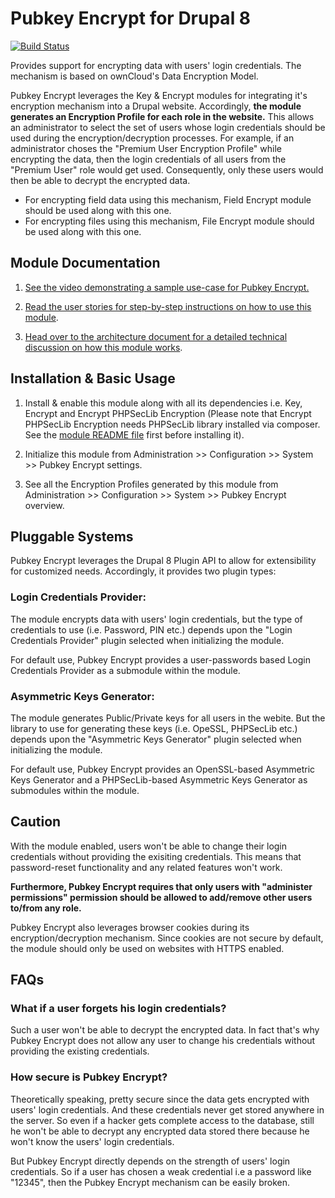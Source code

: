 # Pubkey Encrypt for Drupal 8

[![Build Status](https://travis-ci.org/d8-contrib-modules/pubkey_encrypt.svg?branch=8.x)](https://travis-ci.org/d8-contrib-modules/pubkey_encrypt)

Provides support for encrypting data with users' login credentials. The mechanism is based on ownCloud's Data Encryption Model.

Pubkey Encrypt leverages the Key & Encrypt modules for integrating it's encryption mechanism into a Drupal website. Accordingly, **the module generates an Encryption Profile for each role in the website.** This allows an administrator to select the set of users whose login credentials should be used during the encryption/decryption processes. For example, if an administrator choses the "Premium User Encryption Profile" while encrypting the data, then the login credentials of all users from the "Premium User" role would get used. Consequently, only these users would then be able to decrypt the encrypted data.

* For encrypting field data using this mechanism, Field Encrypt module should be used along with this one.
* For encrypting files using this mechanism, File Encrypt module should be used along with this one.

## Module Documentation
1) [See the video demonstrating a sample use-case for Pubkey Encrypt.](https://vimeo.com/174876122)

2) [Read the user stories for step-by-step instructions on how to use this module](documentation/UserStories.pdf).

3) [Head over to the architecture document for a detailed technical discussion on how this module works](documentation/ArchitectureDoc.pdf).

## Installation & Basic Usage
1) Install & enable this module along with all its dependencies i.e. Key, Encrypt and Encrypt PHPSecLib Encryption (Please note that Encrypt PHPSecLib Encryption needs PHPSecLib library installed via composer. See the [module README file](http://cgit.drupalcode.org/encrypt_seclib/tree/README.md) first before installing it).

2) Initialize this module from Administration >> Configuration >> System >> Pubkey Encrypt settings.

3) See all the Encryption Profiles generated by this module from Administration >> Configuration >> System >> Pubkey Encrypt overview.

## Pluggable Systems
Pubkey Encrypt leverages the Drupal 8 Plugin API to allow for extensibility for customized needs. Accordingly, it provides two plugin types:

### Login Credentials Provider:
The module encrypts data with users' login credentials, but the type of credentials to use (i.e. Password, PIN etc.) depends upon the "Login Credentials Provider" plugin selected when initializing the module.

For default use, Pubkey Encrypt provides a user-passwords based Login Credentials Provider as a submodule within the module.

### Asymmetric Keys Generator:
The module generates Public/Private keys for all users in the webite. But the library to use for generating these keys (i.e. OpeSSL, PHPSecLib etc.) depends upon the "Asymmetric Keys Generator" plugin selected when initializing the module.

For default use, Pubkey Encrypt provides an OpenSSL-based Asymmetric Keys Generator and a PHPSecLib-based Asymmetric Keys Generator as submodules within the module.

## Caution
With the module enabled, users won't be able to change their login credentials without providing the exisiting credentials. This means that password-reset functionality and any related features won't work.

**Furthermore, Pubkey Encrypt requires that only users with "administer permissions" permission should be allowed to add/remove other users to/from any role.**

Pubkey Encrypt also leverages browser cookies during its encryption/decryption mechanism. Since cookies are not secure by default, the module should only be used on websites with HTTPS enabled.

## FAQs

### What if a user forgets his login credentials?
Such a user won't be able to decrypt the encrypted data. In fact that's why Pubkey Encrypt does not allow any user to change his credentials without providing the existing credentials.

### How secure is Pubkey Encrypt?
Theoretically speaking, pretty secure since the data gets encrypted with users' login credentials. And these credentials never get stored anywhere in the server. So even if a hacker gets complete access to the database, still he won't be able to decrypt any encrypted data stored there because he won't know the users' login credentials.

But Pubkey Encrypt directly depends on the strength of users' login credentials. So if a user has chosen a weak credential i.e a password like "12345", then the Pubkey Encrypt mechanism can be easily broken.
